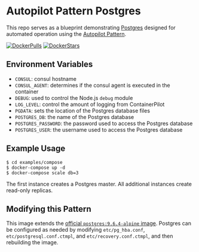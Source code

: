 # Autopilot Pattern Postgres

This repo serves as a blueprint demonstrating [Postgres](https://www.postgresql.org/) designed for automated operation using the [Autopilot Pattern](http://autopilotpattern.io/).

[![DockerPulls](https://img.shields.io/docker/pulls/autopilotpattern/postgres.svg)](https://registry.hub.docker.com/u/autopilotpattern/postgres/)
[![DockerStars](https://img.shields.io/docker/stars/autopilotpattern/postgres.svg)](https://registry.hub.docker.com/u/autopilotpattern/postgres/)

## Environment Variables

- `CONSUL`: consul hostname
- `CONSUL_AGENT`: determines if the consul agent is executed in the container
- `DEBUG`: used to control the Node.js `debug` module
- `LOG_LEVEL`: control the amount of logging from ContainerPilot
- `PGDATA`: sets the location of the Postgres database files
- `POSTGRES_DB`: the name of the Postgres database
- `POSTGRES_PASSWORD`: the password used to access the Postgres database
- `POSTGRES_USER`: the username used to access the Postgres database

## Example Usage

```
$ cd examples/compose
$ docker-compose up -d
$ docker-compose scale db=3
```

The first instance creates a Postgres master. All additional instances create read-only replicas.

## Modifying this Pattern

This image extends the [official `postgres:9.6.4-alpine` image](https://hub.docker.com/_/postgres/). Postgres can be configured as needed by modifying `etc/pg_hba.conf`, `etc/postgresql.conf.ctmpl`, and `etc/recovery.conf.ctmpl`, and then rebuilding the image.
